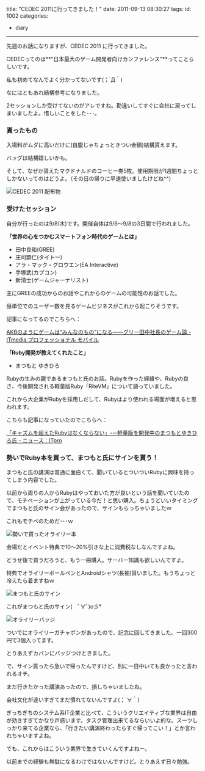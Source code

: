title: "CEDEC 2011に行ってきました！"
date: 2011-09-13 08:30:27
tags:
id: 1002
categories:
  - diary
---

先週のお話になりますが、CEDEC 2011 に行ってきました。

CEDECってのは**"日本最大のゲーム開発者向けカンファレンス"**ってことらしいです。

私も初めてなんでよく分かってないです(；´Д｀)

なにはともあれ結構参考になりました。

2セッションしか受けてないのがアレですね。勘違いしてすぐに会社に戻ってしまいましたよ。惜しいことをした･･･。<!--more-->

### 貰ったもの

入場料がムダに高いだけに(自腹じゃちょっときつい金額)結構貰えます。

バッグは結構嬉しいかも。

そして、なぜか貰えたマクドナルドのコーヒー券5枚。使用期限が1週間ちょっとしかないってのはどうよ。（その日の帰りに早速使いましたけどね^^）

![CEDEC 2011 配布物](http://creamo.jp/wp/wp-content/uploads/2011/09/IMG_0482.jpg "ICEDEC 2011 配布物")

### 受けたセッション

自分が行ったのは9/8(木)です。開催自体は9/6〜9/8の3日間で行われました。

**「世界の心をつかむスマートフォン時代のゲームとは」**

*   <span>田中良和(GREE)</span>
*   <span>庄司顕仁(タイトー)</span>
*   <span>アラ・マック・グロウエン(EA Interactive)</span>
*   <span>手塚武(カプコン)</span>
*   <span>新清士(ゲームジャーナリスト)</span>

主にGREEの成功からのお話やこれからのゲームの可能性のお話でした。

億単位でのユーザー数を見るゲームビジネスがこれから起こりそうです。

記事になってるのでこちらへ：

[AKBのようにゲームは“みんなのもの”になる――グリー田中社長のゲーム論 - ITmedia プロフェッショナル モバイル](http://www.itmedia.co.jp/promobile/articles/1109/08/news081.html)

**「Ruby開発が教えてくれたこと」**

*   <span>まつもと ゆきひろ</span>

Rubyの生みの親であるまつもと氏のお話。Rubyを作った経緯や、Rubyの良さ、今後開発される軽量版Ruby「RiteVM」について語っていました。

これから大企業がRubyを採用しだして、Rubyはより使われる場面が増えると思われます。

こちらも記事になっていたのでこちらへ：

[「キャズムを超えたRubyはなくならない」---軽量版を開発中のまつもとゆきひろ氏 - ニュース：ITpro](http://itpro.nikkeibp.co.jp/article/NEWS/20110909/368352/)

### 勢いでRuby本を買って、まつもと氏にサインを貰う！

まつもと氏の講演は普通に面白くて、聞いているとついついRubyに興味を持ってしまう内容でした。

以前から周りの人からRubyはやっておいた方が良いという話を聞いていたので、モチベーションが上がっている今だ！と思い購入。ちょうどいいタイミングでまつもと氏のサイン会があったので、サインもらっちゃいましたｗ

これもモチベのためだ･･･ｗ

![勢いで買ったオライリー本](http://creamo.jp/wp/wp-content/uploads/2011/09/IMG_0479.jpg "勢いで買ったオライリー本")

会場だとイベント特典で10〜20%引きな上に消費税なしなんですよね。

どうせ後で買うだろうと、もう一冊購入。サーバー知識も欲しいんですよ。

特典でオライリーボールペンとAndroidシャツ(長袖)貰いました。もうちょっと冷えたら着ますねｗ

![まつもと氏のサイン](http://creamo.jp/wp/wp-content/uploads/2011/09/IMG_0481.jpg "まつもと氏のサイン")

これがまつもと氏のサイン(　ﾟ∀ﾟ)o彡°

![オライリーバッジ](http://creamo.jp/wp/wp-content/uploads/2011/09/IMG_0480.jpg "オライリーバッジ")

ついでにオライリーガチャポンがあったので、記念に回してきました。一回300円で3個入ってます。

とりあえずカバンにバッジつけときました。

で、サイン貰ったら急いで帰ったんですけど、別に一日中いても良かったと言われるオチ。

まだ行きたかった講演あったので、損しちゃいましたね。

会社文化が違いすぎてまだ慣れてないんですよ(；´∀｀)

ぎっちぎちのシステム系IT企業と比べて、こういうクリエイティブな業界は自由が効きすぎてかなり戸惑います。タスク管理出来てるならいいよ的な。スーツしっかり来てる企業なら、「行きたい講演終わったらすぐ帰ってこい！」とか言われちゃいますよね。

でも、これからはこういう業界で生きていくんですよねー。

以前までの経験も無駄になるわけではないんですけど。とりあえず日々勉強。